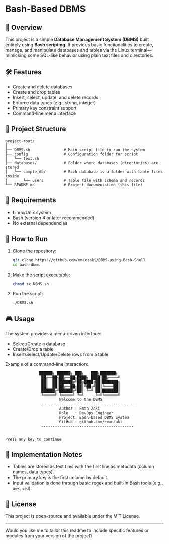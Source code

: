 # Bash-Based DBMS

## 📌 Overview

This project is a simple **Database Management System (DBMS)** built entirely using **Bash scripting**. It provides basic functionalities to create, manage, and manipulate databases and tables via the Linux terminal—mimicking some SQL-like behavior using plain text files and directories.

## 🛠 Features

* Create and delete databases
* Create and drop tables
* Insert, select, update, and delete records
* Enforce data types (e.g., string, integer)
* Primary key constraint support
* Command-line menu interface

## 📁 Project Structure

```
project-root/
│
├── DBMS.sh               # Main script file to run the system
├── config                # Configuration folder for script
│   └── text.sh           
├── databases/            # Folder where databases (directories) are stored
│   └── sample_db/        # Each database is a folder with table files inside
│       └── users         # Table file with schema and records
└── README.md             # Project documentation (this file)
```

## 🧪 Requirements

* Linux/Unix system
* Bash (version 4 or later recommended)
* No external dependencies

## 🚀 How to Run

1. Clone the repository:

   ```bash
   git clone https://github.com/emanzaki/DBMS-using-Bash-Shell
   cd bash-dbms
   ```

2. Make the script executable:

   ```bash
   chmod +x DBMS.sh
   ```

3. Run the script:

   ```bash
   ./DBMS.sh
   ```

## 🎮 Usage

The system provides a menu-driven interface:

* Select/Create a database
* Create/Drop a table
* Insert/Select/Update/Delete rows from a table

Example of a command-line interaction:

```
               ██████╗ ██████╗ ███╗   ███╗███████╗
                ██╔══██╗██╔══██╗████╗ ████║██╔════╝
                ██║  ██║██████╔╝██╔████╔██║███████╗
                ██║  ██║██╔══██╗██║╚██╔╝██║╚════██║
                ██████╔╝██████╔╝██║ ╚═╝ ██║███████║
                ╚═════╝ ╚═════╝ ╚═╝     ╚═╝╚══════╝
                        Welcome to the DBMS        
                -----------------------------------------
                        Author : Eman Zaki
                        Role   : DevOps Engineer
                        Project: Bash-based DBMS System
                        GitHub : github.com/emanzaki
                -----------------------------------------


Press any key to continue
```

## 🧩 Implementation Notes

* Tables are stored as text files with the first line as metadata (column names, data types).
* The primary key is the first column by default.
* Input validation is done through basic regex and built-in Bash tools (e.g., `awk`, `sed`).


## 📄 License

This project is open-source and available under the MIT License.

---

Would you like me to tailor this readme to include specific features or modules from your version of the project?
